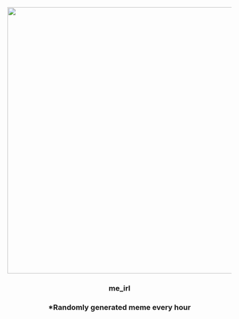 <p align="center">
        <img src="https://i.redd.it/8eb9477275991.gif" width="600" height="600">
        </p>
        <h3 align="center">me_irl</h3>
        <h3 align="center">*Randomly generated meme every hour</h3>
    